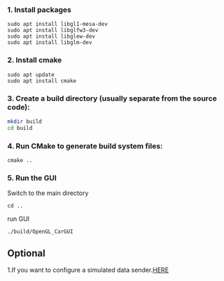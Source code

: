 ### 1. Install packages
```
sudo apt install libgl1-mesa-dev
sudo apt install libglfw3-dev
sudo apt install libglew-dev
sudo apt install libglm-dev
```

### 2. Install cmake
```
sudo apt update
sudo apt install cmake
```

### 3. Create a build directory (usually separate from the source code):
``` bash
mkdir build
cd build
```

### 4. Run CMake to generate build system files:
```
cmake ..
```

### 5. Run the GUI
Switch to the main directory
```
cd ..
```
run GUI
```
./build/OpenGL_CarGUI
```


## Optional
1.If you want to configure a simulated data sender.[HERE](docs/datasender.md)










